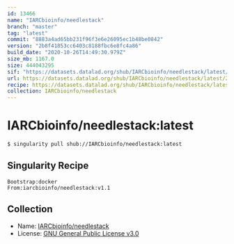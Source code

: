 ```yaml
---
id: 13466
name: "IARCbioinfo/needlestack"
branch: "master"
tag: "latest"
commit: "8883a4ad65bb231f96f3e6e26095ec1b48be0842"
version: "2b8f41853cc6403c8188fbc6e8fc4a86"
build_date: "2020-10-26T14:49:30.979Z"
size_mb: 1167.0
size: 444043295
sif: "https://datasets.datalad.org/shub/IARCbioinfo/needlestack/latest/2020-10-26-8883a4ad-2b8f4185/2b8f41853cc6403c8188fbc6e8fc4a86.sif"
url: https://datasets.datalad.org/shub/IARCbioinfo/needlestack/latest/2020-10-26-8883a4ad-2b8f4185/
recipe: https://datasets.datalad.org/shub/IARCbioinfo/needlestack/latest/2020-10-26-8883a4ad-2b8f4185/Singularity
collection: IARCbioinfo/needlestack
---
```


# IARCbioinfo/needlestack:latest

```bash
$ singularity pull shub://IARCbioinfo/needlestack:latest
```

## Singularity Recipe

```singularity
Bootstrap:docker
From:iarcbioinfo/needlestack:v1.1
```

## Collection

 - Name: [IARCbioinfo/needlestack](https://github.com/IARCbioinfo/needlestack)
 - License: [GNU General Public License v3.0](https://api.github.com/licenses/gpl-3.0)

